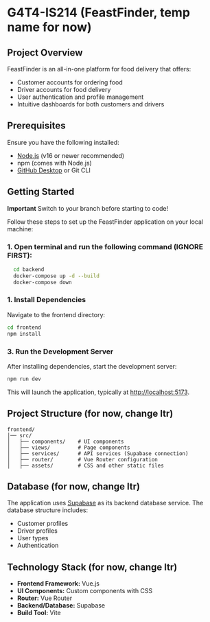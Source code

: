 # G4T4-IS214 (FeastFinder, temp name for now) 

## Project Overview
FeastFinder is an all-in-one platform for food delivery that offers:

- Customer accounts for ordering food
- Driver accounts for food delivery
- User authentication and profile management
- Intuitive dashboards for both customers and drivers

## Prerequisites

Ensure you have the following installed:

- [Node.js](https://nodejs.org/) (v16 or newer recommended)
- npm (comes with Node.js)
- [GitHub Desktop](https://desktop.github.com/) or Git CLI

## Getting Started

**Important** Switch to your branch before starting to code!

Follow these steps to set up the FeastFinder application on your local machine:

### 1. Open terminal and run the following command (IGNORE FIRST):
```bash
  cd backend
  docker-compose up -d --build
  docker-compose down
```

### 1. Install Dependencies
Navigate to the frontend directory:
```bash
cd frontend
npm install
```

### 3. Run the Development Server
After installing dependencies, start the development server:
```bash
npm run dev
```
This will launch the application, typically at [http://localhost:5173](http://localhost:5173).

## Project Structure (for now, change ltr)

```
frontend/
│── src/
│   ├── components/    # UI components
│   ├── views/         # Page components
│   ├── services/      # API services (Supabase connection)
│   ├── router/        # Vue Router configuration
│   ├── assets/        # CSS and other static files
```

## Database (for now, change ltr)

The application uses [Supabase](https://supabase.com/) as its backend database service. The database structure includes:

- Customer profiles
- Driver profiles
- User types
- Authentication

## Technology Stack (for now, change ltr)

- **Frontend Framework:** Vue.js
- **UI Components:** Custom components with CSS
- **Router:** Vue Router
- **Backend/Database:** Supabase
- **Build Tool:** Vite
